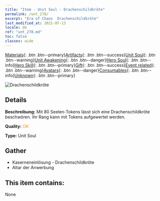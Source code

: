 ```yaml
---
title: "Item - Unit Soul - Drachenschildkröte"
permalink: /unt_278/
excerpt: "Era of Chaos  Drachenschildkröte"
last_modified_at: 2021-07-13
locale: de
ref: "unt_278.md"
toc: false
classes: wide
---
```

 [Materials](/ItemsDE/){: .btn .btn--primary}[Artifacts](/ItemsDE/Artifacts/){: .btn .btn--success}[Unit Soul](/ItemsDE/UnitSoul/){: .btn .btn--warning}[Unit Awakening](/ItemsDE/UnitAwakening/){: .btn .btn--danger}[Hero Soul](/ItemsDE/HeroSoul/){: .btn .btn--info}[Hero Skill](/ItemsDE/HeroSkill/){: .btn .btn--primary}[Gift](/ItemsDE/Gift/){: .btn .btn--success}[Event related](/ItemsDE/Events/){: .btn .btn--warning}[Avatars](/ItemsDE/Avatars/){: .btn .btn--danger}[Consumables](/ItemsDE/Consumables/){: .btn .btn--info}[Unknown](/ItemsDE/Unknown/){: .btn .btn--primary}

 ![Drachenschildkröte](/images/u/ti_longgui.jpg)

## Details
 **Beschreibung:** Mit 80 Seelen-Tokens lässt sich eine Drachenschildkröte beschwören. Ihr Rang kann mit Tokens aufgewertet werden.

 **Quality:** <span style="color: #FF8C00">OK</span>

 **Type:** Unit Soul

## Gather

*    Kaserneneinlösung - Drachenschildkröte 
*    Altar der Anwerbung 

## This item contains:

  None

